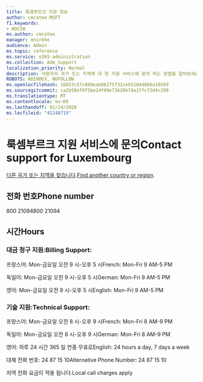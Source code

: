 ```yaml
---
title: 룩셈부르크 지원 정보
author: cmcatee-MSFT
f1.keywords:
- NOCSH
ms.author: cmcatee
manager: mnirkhe
audience: Admin
ms.topic: reference
ms.service: o365-administration
ms.collection: Adm_Support
localization_priority: Normal
description: 사용자의 국가 또는 지역에 대 한 지원 서비스에 문의 하는 방법을 알아보세요.
ROBOTS: NOINDEX, NOFOLLOW
ms.openlocfilehash: 16b53c57c499eab86275f31ceb510440b6a10569
ms.sourcegitcommit: ca2b58ef8f5be24f09e73620b74a1ffcf2d4c290
ms.translationtype: MT
ms.contentlocale: ko-KR
ms.lasthandoff: 02/24/2020
ms.locfileid: "42248719"
---
```

# <a name="contact-support-for-luxembourg"></a><span data-ttu-id="00fc0-103">룩셈부르크 지원 서비스에 문의</span><span class="sxs-lookup"><span data-stu-id="00fc0-103">Contact support for Luxembourg</span></span>

<span data-ttu-id="00fc0-104">[다른 국가 또는 지역을 찾습니다](../contact-support-for-business-products.md).</span><span class="sxs-lookup"><span data-stu-id="00fc0-104">[Find another country or region](../contact-support-for-business-products.md).</span></span>

## <a name="phone-number"></a><span data-ttu-id="00fc0-105">전화 번호</span><span class="sxs-lookup"><span data-stu-id="00fc0-105">Phone number</span></span>
<span data-ttu-id="00fc0-106">800 21094</span><span class="sxs-lookup"><span data-stu-id="00fc0-106">800 21094</span></span>

## <a name="hours"></a><span data-ttu-id="00fc0-107">시간</span><span class="sxs-lookup"><span data-stu-id="00fc0-107">Hours</span></span>
### <a name="billing-support"></a><span data-ttu-id="00fc0-108">대금 청구 지원:</span><span class="sxs-lookup"><span data-stu-id="00fc0-108">Billing Support:</span></span>

<span data-ttu-id="00fc0-109">프랑스어: Mon-금요일 오전 9 시-오후 5 시</span><span class="sxs-lookup"><span data-stu-id="00fc0-109">French: Mon-Fri 9 AM-5 PM</span></span>

<span data-ttu-id="00fc0-110">독일어: Mon-금요일 오전 9 시-오후 5 시</span><span class="sxs-lookup"><span data-stu-id="00fc0-110">German: Mon-Fri 9 AM-5 PM</span></span>

<span data-ttu-id="00fc0-111">영어: Mon-금요일 오전 9 시-오후 5 시</span><span class="sxs-lookup"><span data-stu-id="00fc0-111">English: Mon-Fri 9 AM-5 PM</span></span>

### <a name="technical-support"></a><span data-ttu-id="00fc0-112">기술 지원:</span><span class="sxs-lookup"><span data-stu-id="00fc0-112">Technical Support:</span></span>

<span data-ttu-id="00fc0-113">프랑스어: Mon-금요일 오전 8 시-오후 9 시</span><span class="sxs-lookup"><span data-stu-id="00fc0-113">French: Mon-Fri 8 AM-9 PM</span></span>

<span data-ttu-id="00fc0-114">독일어: Mon-금요일 오전 8 시-오후 9 시</span><span class="sxs-lookup"><span data-stu-id="00fc0-114">German: Mon-Fri 8 AM-9 PM</span></span>

<span data-ttu-id="00fc0-115">영어: 하루 24 시간 365 일 연중 무휴로</span><span class="sxs-lookup"><span data-stu-id="00fc0-115">English: 24 hours a day, 7 days a week</span></span>

<span data-ttu-id="00fc0-116">대체 전화 번호: 24 87 15 10</span><span class="sxs-lookup"><span data-stu-id="00fc0-116">Alternative Phone Number: 24 87 15 10</span></span>

<span data-ttu-id="00fc0-117">지역 전화 요금이 적용 됩니다.</span><span class="sxs-lookup"><span data-stu-id="00fc0-117">Local call charges apply</span></span>